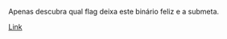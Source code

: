 Apenas descubra qual flag deixa este binário feliz e a submeta.

[Link](https://cloud.ufscar.br:8080/v1/AUTH_c93b694078064b4f81afd2266a502511/static.pwn2win.party/nobs_a6ad4001a8a7ba83c0c1c448bae441b321dadfd93b2cdb0fa9a365db7c09c4a4.tar.gz)


